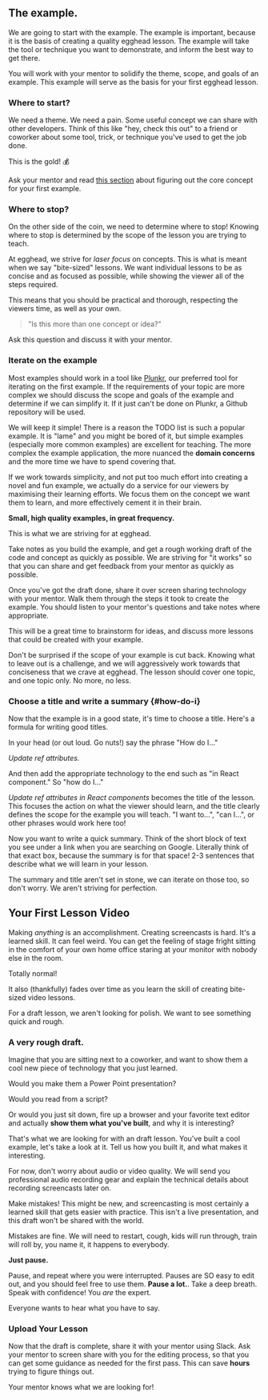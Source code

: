 ## The example.

We are going to start with the example. The example is important, because it is the basis of creating a quality egghead lesson. The example will take the tool or technique you want to demonstrate, and inform the best way to get there.

You will work with your mentor to solidify the theme, scope, and goals of an example. This example will serve as the basis for your first egghead lesson.

### Where to start?

We need a theme. We need a pain. Some useful concept we can share with other developers. Think of this like "hey, check this out" to a friend or coworker about some tool, trick, or technique you've used to get the job done.

This is the gold! 💰

Ask your mentor and read [this section](../02-creating-lessons/ideas.md) about figuring out the core concept for your first example.

### Where to stop?

On the other side of the coin, we need to determine where to stop! Knowing where to stop is determined by the scope of the lesson you are trying to teach.

At egghead, we strive for _laser focus_ on concepts. This is what is meant when we say "bite-sized" lessons. We want individual lessons to be as concise and as focused as possible, while showing the viewer all of the steps required.

This means that you should be practical and thorough, respecting the viewers time, as well as your own.

> "Is this more than one concept or idea?"

Ask this question and discuss it with your mentor.

### Iterate on the example

Most examples should work in a tool like [Plunkr](https://plnkr.co/), our preferred tool for iterating on the first example. If the requirements of your topic are more complex we should discuss the scope and goals of the example and determine if we can simplify it. If it just can't be done on Plunkr, a Github repository will be used.

We will keep it simple! There is a reason the TODO list is such a popular example. It is "lame" and you might be bored of it, but simple examples \(especially more common examples\) are excellent for teaching. The more complex the example application, the more nuanced the **domain concerns** and the more time we have to spend covering that.

If we work towards simplicity, and not put too much effort into creating a novel and fun example, we actually do a service for our viewers by maximising their learning efforts. We focus them on the concept we want them to learn, and more effectively cement it in their brain.

**Small, high quality examples, in great frequency.**

This is what we are striving for at egghead.

Take notes as you build the example, and get a rough working draft of the code and concept as quickly as possible. We are striving for "it works" so that you can share and get feedback from your mentor as quickly as possible.

Once you've got the draft done, share it over screen sharing technology with your mentor. Walk them through the steps it took to create the example. You should listen to your mentor's questions and take notes where appropriate.

This will be a great time to brainstorm for ideas, and discuss more lessons that could be created with your example.

Don't be surprised if the scope of your example is cut back. Knowing what to leave out is a challenge, and we will aggressively work towards that conciseness that we crave at egghead. The lesson should cover one topic, and one topic only. No more, no less.

### Choose a title and write a summary {#how-do-i}

Now that the example is in a good state, it's time to choose a title. Here's a formula for writing good titles.

In your head \(or out loud. Go nuts!\) say the phrase "How do I..."

_Update ref attributes._

And then add the appropriate technology to the end such as "in React component." So "how do I..."

_Update ref attributes in React components_ becomes the title of the lesson. This focuses the action on what the viewer should learn, and the title clearly defines the scope for the example you will teach. "I want to...", "can I...", or other phrases would work here too!

Now you want to write a quick summary. Think of the short block of text you see under a link when you are searching on Google. Literally think of that exact box, because the summary is for that space! 2-3 sentences that describe what we will learn in your lesson.

The summary and title aren't set in stone, we can iterate on those too, so don't worry. We aren't striving for perfection.

## Your First Lesson Video

Making _anything_ is an accomplishment. Creating screencasts is hard. It's a learned skill. It can feel weird. You can get the feeling of stage fright sitting in the comfort of your own home office staring at your monitor with nobody else in the room.

Totally normal!

It also \(thankfully\) fades over time as you learn the skill of creating bite-sized video lessons.

For a draft lesson, we aren't looking for polish. We want to see something quick and rough.

### A very rough draft.

Imagine that you are sitting next to a coworker, and want to show them a cool new piece of technology that you just learned.

Would you make them a Power Point presentation?

Would you read from a script?

Or would you just sit down, fire up a browser and your favorite text editor and actually **show them what you've built**, and why it is interesting?

That's what we are looking for with an draft lesson. You've built a cool example, let's take a look at it. Tell us how you built it, and what makes it interesting.

For now, don't worry about audio or video quality. We will send you professional audio recording gear and explain the technical details about recording screencasts later on.

Make mistakes! This might be new, and screencasting is most certainly a learned skill that gets easier with practice. This isn't a live presentation, and this draft won't be shared with the world.

Mistakes are fine. We will need to restart, cough, kids will run through, train will roll by, you name it, it happens to everybody.

**Just pause.**

Pause, and repeat where you were interrupted. Pauses are SO easy to edit out, and you should feel free to use them. **Pause a lot.**. Take a deep breath. Speak with confidence! You _are_ the expert.

Everyone wants to hear what you have to say.

### Upload Your Lesson

Now that the draft is complete, share it with your mentor using Slack. Ask your mentor to screen share with you for the editing process, so that you can get some guidance as needed for the first pass. This can save **hours** trying to figure things out.

Your mentor knows what we are looking for!

